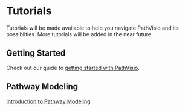# Tutorials

Tutorials will be made available to help you navigate PathVisio and its possibilties. More tutorials will be added in the near future. 

## Getting Started

Check out our guide to [getting started with PathVisio](../tutorials/getting-started.md).

## Pathway Modeling

[Introduction to Pathway Modeling](https://github.com/gladstone-institutes/Bioinformatics-Workshops/wiki/Introduction-to-Pathway-Modeling)
